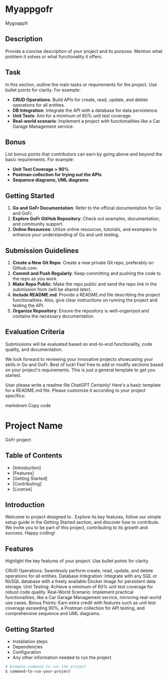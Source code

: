 # Myappgofr
Mygoappfr

## Description

Provide a concise description of your project and its purpose. Mention what problem it solves or what functionality it offers.



## Task

In this section, outline the main tasks or requirements for the project. Use bullet points for clarity. For example:

- **CRUD Operations**: Build APIs for create, read, update, and delete operations for all entities.
- **DB Integration**: Integrate the API with a database for data persistence.
- **Unit Tests**: Aim for a minimum of 60% unit test coverage.
- **Real-world scenario**: Implement a project with functionalities like a Car Garage Management service.

## Bonus

List bonus points that contributors can earn by going above and beyond the basic requirements. For example:

- **Unit Test Coverage > 90%**
- **Postman collection for trying out the APIs**
- **Sequence diagrams, UML diagrams**

## Getting Started

1. **Go and GoFr Documentation**: Refer to the official documentation for Go and GoFr.
2. **Explore GoFr GitHub Repository**: Check out examples, documentation, and community support.
3. **Online Resources**: Utilize online resources, tutorials, and examples to enhance your understanding of Go and unit testing.

## Submission Guidelines

1. **Create a New Git Repo**: Create a new private Git repo, preferably on Github.com.
2. **Commit and Push Regularly**: Keep committing and pushing the code to the repo as you work.
3. **Make Repo Public**: Make the repo public and send the repo link in the submission form (will be shared later).
4. **Include README.md**: Provide a README.md file describing the project functionalities. Also, give clear instructions on running the project and testing the API.
5. **Organize Repository**: Ensure the repository is well-organized and contains the necessary documentation.

## Evaluation Criteria

Submissions will be evaluated based on end-to-end functionality, code quality, and documentation.

We look forward to reviewing your innovative projects showcasing your skills in Go and GoFr. Best of luck!
Feel free to add or modify sections based on your project's requirements. This is just a general template to get you started.

User
please write a readme file
ChatGPT
Certainly! Here's a basic template for a README.md file. Please customize it according to your project specifics:

markdown
Copy code
# Project Name

GoFr project

## Table of Contents

- [Introduction]
- [Features]
- [Getting Started]
- [Contributing]
- [License]

## Introduction

Welcome to  project designed to . Explore its key features, follow our simple setup guide in the Getting Started section, and discover how to contribute. We invite you to be part of this project, contributing to its growth and success. Happy coding!

## Features

Highlight the key features of your project. Use bullet points for clarity.


CRUD Operations: Seamlessly perform create, read, update, and delete operations for all entities.
Database Integration: Integrate with any SQL or NoSQL database with a freely available Docker image for persistent data storage.
Unit Testing: Achieve a minimum of 60% unit test coverage for robust code quality.
Real-World Scenario: Implement practical functionalities, like a Car Garage Management service, mirroring real-world use cases.
Bonus Points: Earn extra credit with features such as unit test coverage exceeding 90%, a Postman collection for API testing, and comprehensive sequence and UML diagrams.
## Getting Started



- Installation steps
- Dependencies
- Configuration
- Any other information needed to run the project

```bash
# Example command to run the project
$ command-to-run-your-project
